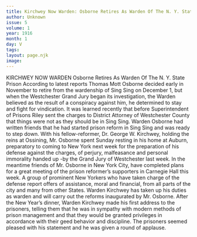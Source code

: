 ```yaml
---
title: Kirchwey Now Warden: Osborne Retires As Warden Of The N. Y. State Prison
author: Unknown
issue: 5
volume: 1
year: 1916
month: 1
day: V
tags:
layout: page.njk
image:
---
```

KIRCHWEY NOW WARDEN    Osborne Retires As Warden Of The N. Y. State Prison    According to latest reports Thomas Mott Osborne decided early in November to retire from the wardenship of Sing Sing on December 1, but when the Westchester Grand Jury began its investigation, the Warden believed as the result of a conspiracy against him, he determined to stay and fight for vindication.    It was learned recently that before Superintendent of Prisons Riley sent the charges to District Attorney of Westchester County that things were not as they should be in Sing Sing. Warden Osborne had written friends that he had started prison reform in Sing Sing and was ready to step down.    With his fellow-reformer, Dr. George W. Kirchwey, holding the reins at Ossining, Mr. Osborne spent Sunday resting in his home at Auburn, preparatory to coming to New York next week for the preparation of his defense against the charges, of perjury, malfeasance and personal immorality handed up -by the Grand Jury of Westchester last week.    In the meantime friends of Mr. Osborne in New York City, have completed plans for a great meeting of the prison reformer’s supporters in Carnegie Hall this week. A group of prominent New Yorkers who have taken charge of the defense report offers of assistance, moral and financial, from all parts of the city and many from other States.    Warden Kirchwey has taken up his duties as warden and will carry out the reforms inaugurated by Mr. Osborne. After the New Year’s dinner, Warden Kirchwey made his first address to the prisoners, telling them that he was in sympathy with modern methods of prison management and that they would be granted privileges in accordance with their geed behavior and discipline. The prisoners seemed pleased with his statement and he was given a round of applause. 
